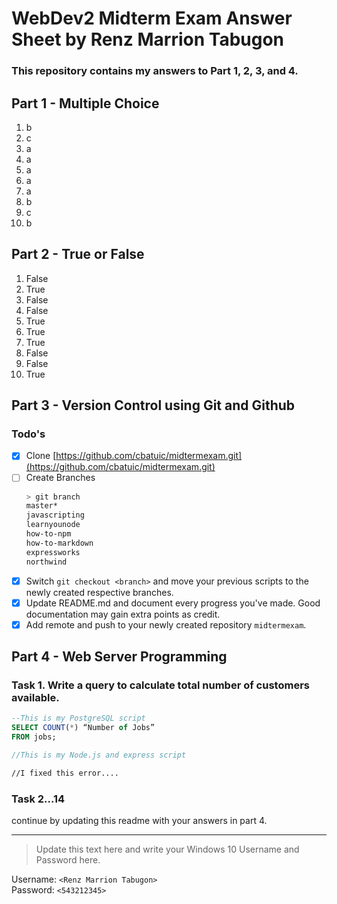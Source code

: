 # WebDev2 Midterm Exam Answer Sheet by Renz Marrion Tabugon
### This repository contains my answers to Part 1, 2, 3, and 4.

## Part 1 - Multiple Choice
1. b
1. c
3. a
4. a
5. a
6. a
7. a
8. b
9. c
10. b

## Part 2 - True or False
1. False
2. True
3. False
4. False
5. True
6. True
7. True
8. False
9. False
10. True

## Part 3 - Version Control using Git and Github

### Todo's
- [X] Clone [https://github.com/cbatuic/midtermexam.git](https://github.com/cbatuic/midtermexam.git)
- [ ] Create Branches
    ```bash
    > git branch
    master*
    javascripting
    learnyounode
    how-to-npm
    how-to-markdown
    expressworks
    northwind
    ```
- [X] Switch ```git checkout <branch>``` and move your previous scripts to the newly created respective branches.
- [X] Update README.md and document every progress you've made. Good documentation may gain extra points as credit.
- [X] Add remote and push to your newly created repository ```midtermexam```.

## Part 4 - Web Server Programming

### Task 1. Write a query to calculate total number of customers available. 
```sql
--This is my PostgreSQL script
SELECT COUNT(*) “Number of Jobs” 
FROM jobs; 
```
```js
//This is my Node.js and express script

```
```bash
//I fixed this error....

```

### Task 2...14
continue by updating this readme with your answers in part 4.

<hr>

> Update this text here and write your Windows 10 Username and Password here.

Username: ```<Renz Marrion Tabugon>``` <br>
Password: ```<543212345>```